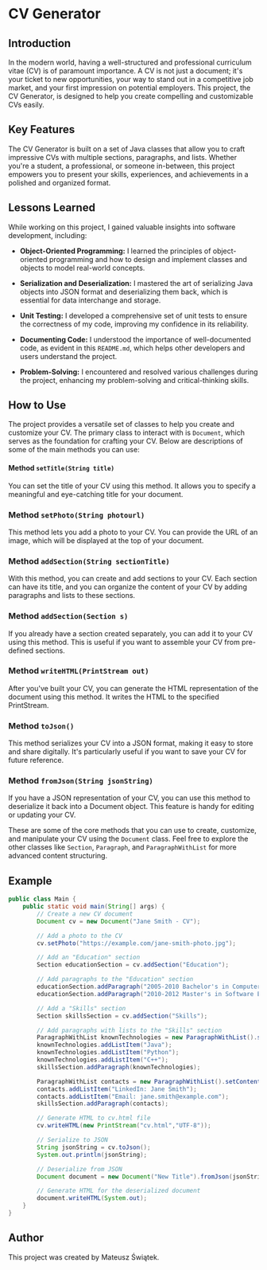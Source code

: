 # CV Generator

## Introduction
In the modern world, having a well-structured and professional curriculum vitae (CV) is of paramount importance. A CV is not just a document; it's your ticket to new opportunities, your way to stand out in a competitive job market, and your first impression on potential employers. This project, the CV Generator, is designed to help you create compelling and customizable CVs easily.

## Key Features
The CV Generator is built on a set of Java classes that allow you to craft impressive CVs with multiple sections, paragraphs, and lists. Whether you're a student, a professional, or someone in-between, this project empowers you to present your skills, experiences, and achievements in a polished and organized format.

## Lessons Learned
While working on this project, I gained valuable insights into software development, including:

- **Object-Oriented Programming:** I learned the principles of object-oriented programming and how to design and implement classes and objects to model real-world concepts.

- **Serialization and Deserialization:** I mastered the art of serializing Java objects into JSON format and deserializing them back, which is essential for data interchange and storage.

- **Unit Testing:** I developed a comprehensive set of unit tests to ensure the correctness of my code, improving my confidence in its reliability.

- **Documenting Code:** I understood the importance of well-documented code, as evident in this `README.md`, which helps other developers and users understand the project.

- **Problem-Solving:** I encountered and resolved various challenges during the project, enhancing my problem-solving and critical-thinking skills.

## How to Use

The project provides a versatile set of classes to help you create and customize your CV. The primary class to interact with is `Document`, which serves as the foundation for crafting your CV. Below are descriptions of some of the main methods you can use:

#### Method `setTitle(String title)`
You can set the title of your CV using this method. It allows you to specify a meaningful and eye-catching title for your document.

### Method `setPhoto(String photourl)`
This method lets you add a photo to your CV. You can provide the URL of an image, which will be displayed at the top of your document.

### Method `addSection(String sectionTitle)`
With this method, you can create and add sections to your CV. Each section can have its title, and you can organize the content of your CV by adding paragraphs and lists to these sections.

### Method `addSection(Section s)`
If you already have a section created separately, you can add it to your CV using this method. This is useful if you want to assemble your CV from pre-defined sections.

### Method `writeHTML(PrintStream out)`
After you've built your CV, you can generate the HTML representation of the document using this method. It writes the HTML to the specified PrintStream.


### Method `toJson()`
This method serializes your CV into a JSON format, making it easy to store and share digitally. It's particularly useful if you want to save your CV for future reference.

### Method `fromJson(String jsonString)`
If you have a JSON representation of your CV, you can use this method to deserialize it back into a Document object. This feature is handy for editing or updating your CV.

These are some of the core methods that you can use to create, customize, and manipulate your CV using the `Document` class. Feel free to explore the other classes like `Section`, `Paragraph`, and `ParagraphWithList` for more advanced content structuring.

## Example
```java
public class Main {
    public static void main(String[] args) {
        // Create a new CV document
        Document cv = new Document("Jane Smith - CV");

        // Add a photo to the CV
        cv.setPhoto("https://example.com/jane-smith-photo.jpg");

        // Add an "Education" section
        Section educationSection = cv.addSection("Education");

        // Add paragraphs to the "Education" section
        educationSection.addParagraph("2005-2010 Bachelor's in Computer Science, University XYZ");
        educationSection.addParagraph("2010-2012 Master's in Software Engineering, University ABC");

        // Add a "Skills" section
        Section skillsSection = cv.addSection("Skills");

        // Add paragraphs with lists to the "Skills" section
        ParagraphWithList knownTechnologies = new ParagraphWithList().setContent("Known Technologies");
        knownTechnologies.addListItem("Java");
        knownTechnologies.addListItem("Python");
        knownTechnologies.addListItem("C++");
        skillsSection.addParagraph(knownTechnologies);

        ParagraphWithList contacts = new ParagraphWithList().setContent("Contacts");
        contacts.addListItem("LinkedIn: Jane Smith");
        contacts.addListItem("Email: jane.smith@example.com");
        skillsSection.addParagraph(contacts);

        // Generate HTML to cv.html file
        cv.writeHTML(new PrintStream("cv.html","UTF-8"));

        // Serialize to JSON
        String jsonString = cv.toJson();
        System.out.println(jsonString);

        // Deserialize from JSON
        Document document = new Document("New Title").fromJson(jsonString);

        // Generate HTML for the deserialized document
        document.writeHTML(System.out);
    }
}
```



## Author
This project was created by Mateusz Świątek.
